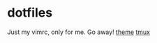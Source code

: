 # dotfiles
Just my vimrc, only for me. Go away!
[theme](https://github.com/tomasr/molokai)
[tmux](https://github.com/gpakosz/.tmux)
